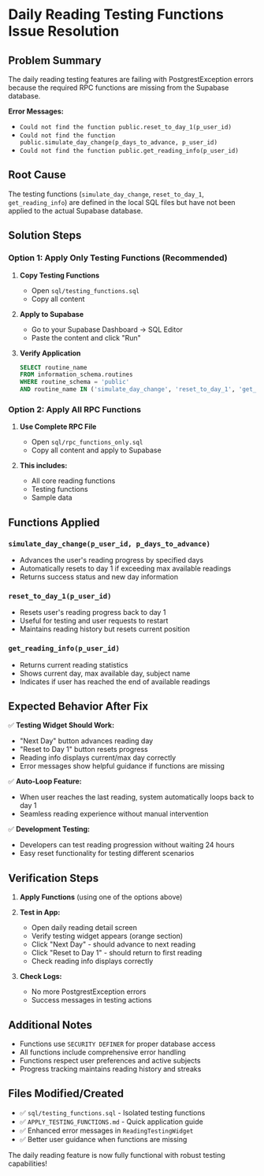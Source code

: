 # Daily Reading Testing Functions Issue Resolution

## Problem Summary
The daily reading testing features are failing with PostgrestException errors because the required RPC functions are missing from the Supabase database.

**Error Messages:**
- `Could not find the function public.reset_to_day_1(p_user_id)`
- `Could not find the function public.simulate_day_change(p_days_to_advance, p_user_id)`
- `Could not find the function public.get_reading_info(p_user_id)`

## Root Cause
The testing functions (`simulate_day_change`, `reset_to_day_1`, `get_reading_info`) are defined in the local SQL files but have not been applied to the actual Supabase database.

## Solution Steps

### Option 1: Apply Only Testing Functions (Recommended)

1. **Copy Testing Functions**
   - Open `sql/testing_functions.sql`
   - Copy all content

2. **Apply to Supabase**
   - Go to your Supabase Dashboard → SQL Editor
   - Paste the content and click "Run"

3. **Verify Application**
   ```sql
   SELECT routine_name 
   FROM information_schema.routines 
   WHERE routine_schema = 'public' 
   AND routine_name IN ('simulate_day_change', 'reset_to_day_1', 'get_reading_info');
   ```

### Option 2: Apply All RPC Functions

1. **Use Complete RPC File**
   - Open `sql/rpc_functions_only.sql`
   - Copy all content and apply to Supabase

2. **This includes:**
   - All core reading functions
   - Testing functions
   - Sample data

## Functions Applied

### `simulate_day_change(p_user_id, p_days_to_advance)`
- Advances the user's reading progress by specified days
- Automatically resets to day 1 if exceeding max available readings
- Returns success status and new day information

### `reset_to_day_1(p_user_id)`
- Resets user's reading progress back to day 1
- Useful for testing and user requests to restart
- Maintains reading history but resets current position

### `get_reading_info(p_user_id)`
- Returns current reading statistics
- Shows current day, max available day, subject name
- Indicates if user has reached the end of available readings

## Expected Behavior After Fix

✅ **Testing Widget Should Work:**
- "Next Day" button advances reading day
- "Reset to Day 1" button resets progress
- Reading info displays current/max day correctly
- Error messages show helpful guidance if functions are missing

✅ **Auto-Loop Feature:**
- When user reaches the last reading, system automatically loops back to day 1
- Seamless reading experience without manual intervention

✅ **Development Testing:**
- Developers can test reading progression without waiting 24 hours
- Easy reset functionality for testing different scenarios

## Verification Steps

1. **Apply Functions** (using one of the options above)

2. **Test in App:**
   - Open daily reading detail screen
   - Verify testing widget appears (orange section)
   - Click "Next Day" - should advance to next reading
   - Click "Reset to Day 1" - should return to first reading
   - Check reading info displays correctly

3. **Check Logs:**
   - No more PostgrestException errors
   - Success messages in testing actions

## Additional Notes

- Functions use `SECURITY DEFINER` for proper database access
- All functions include comprehensive error handling
- Functions respect user preferences and active subjects
- Progress tracking maintains reading history and streaks

## Files Modified/Created

- ✅ `sql/testing_functions.sql` - Isolated testing functions
- ✅ `APPLY_TESTING_FUNCTIONS.md` - Quick application guide  
- ✅ Enhanced error messages in `ReadingTestingWidget`
- ✅ Better user guidance when functions are missing

The daily reading feature is now fully functional with robust testing capabilities!
